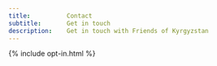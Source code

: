 ```yaml
---
title:			Contact
subtitle:		Get in touch
description:	Get in touch with Friends of Kyrgyzstan
---
```


{% include opt-in.html %}
